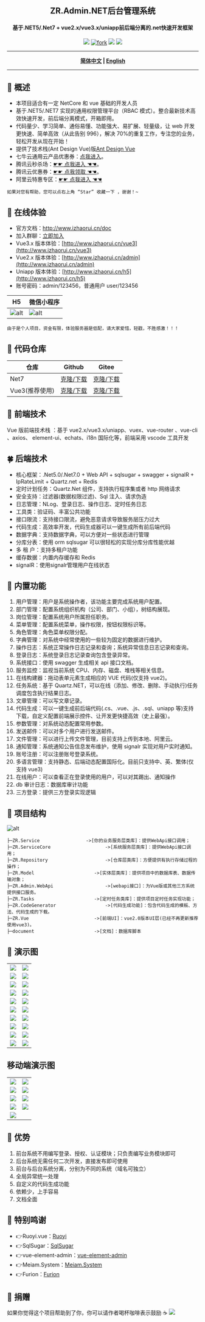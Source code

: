 <h2 align="center"> ZR.Admin.NET后台管理系统</h2>
<h4 align="center">基于.NET5/.Net7 + vue2.x/vue3.x/uniapp前后端分离的.net快速开发框架</h4>

<p align="center">
	<a href="https://gitee.com/izory/ZrAdminNetCore"><img src="https://gitee.com/izory/ZrAdminNetCore/badge/star.svg?theme=dark"></a>
<a href='https://gitee.com/izory/ZrAdminNetCore/members'><img src='https://gitee.com/izory/ZrAdminNetCore/badge/fork.svg?theme=dark' alt='fork'></img></a>
	<a href="https://gitee.com/izory/ZrAdminNetCore/blob/master/LICENSE"><img src="https://img.shields.io/github/license/mashape/apistatus.svg"></a>
	<a href="http://www.izhaorui.cn/doc/changelog.html"><img src="https://img.shields.io/badge/更新日志-20230811-yellow"/></a>
</p>

---

<div align="center">
	<p><strong><a href="README.md">简体中文</a> | <a href="README.en.md">English</a></strong></p>
</div>

---

## 🍟 概述

- 本项目适合有一定 NetCore 和 vue 基础的开发人员
- 基于.NET5/.NET7 实现的通用权限管理平台（RBAC 模式）。整合最新技术高效快速开发，前后端分离模式，开箱即用。
- 代码量少、学习简单、通俗易懂、功能强大、易扩展、轻量级，让 web 开发更快速、简单高效（从此告别 996），解决 70%的重复工作，专注您的业务，轻松开发从现在开始！
- 提供了技术栈(Ant Design Vue)版[Ant Design Vue](https://gitee.com/billzh/mc-dull.git)
- 七牛云通用云产品优惠券：[点我进入](https://s.qiniu.com/FzEfay)。
- 腾讯云秒杀场：[☛☛ 点我进入 ☚☚](https://curl.qcloud.com/4yEoRquq)。
- 腾讯云优惠券：[☛☛ 点我领取 ☚☚](https://curl.qcloud.com/5J4nag8D)。
- 阿里云特惠专区：[☛☛ 点我进入 ☚☚](https://www.aliyun.com/minisite/goods?userCode=uotn5vt1&share_source=copy_link)

```
如果对您有帮助，您可以点右上角 “Star” 收藏一下 ，谢谢！~
```

## 🍿 在线体验

- 官方文档：http://www.izhaorui.cn/doc
- 加入群聊：[立即加入](http://www.izhaorui.cn/doc/contact.html)
- Vue3.x 版本体验：[http://www.izhaorui.cn/vue3](http://www.izhaorui.cn/vue3)
- Vue2.x 版本体验：[http://www.izhaorui.cn/admin](http://www.izhaorui.cn/admin)
- Uniapp 版本体验：[http://www.izhaorui.cn/h5](http://www.izhaorui.cn/h5)
- 账号密码：admin/123456，普通用户 user/123456

| H5                                                                                     | 微信小程序                                                                           |
| -------------------------------------------------------------------------------------- | ------------------------------------------------------------------------------------ |
| ![alt](https://gitee.com/izory/ZrAdminNetCore/raw/master/document/images/qrcodeH5.png) | ![alt](https://gitee.com/izory/ZrAdminNetCore/raw/master/document/images/qrcode.jpg) |

```
由于是个人项目，资金有限，体验服务器是低配，请大家爱惜，轻戳，不胜感激！！！
```

## 💒 代码仓库

| 仓库           | Github                                                 | Gitee                                                            |
| -------------- | ------------------------------------------------------ | ---------------------------------------------------------------- |
| Net7           | [克隆/下载](https://github.com/izhaorui/Zr.Admin.NET)  | [克隆/下载](https://gitee.com/izory/ZrAdminNetCore/tree/net7.0/) |
| Vue3(推荐使用) | [克隆/下载](https://github.com/izhaorui/ZR.Admin.Vue3) | [克隆/下载](https://gitee.com/izory/ZRAdmin-vue)                 |

## 🍁 前端技术

Vue 版前端技术栈 ：基于 vue2.x/vue3.x/uniapp、vuex、vue-router 、vue-cli 、axios、 element-ui、echats、i18n 国际化等，前端采用 vscode 工具开发

## 🍀 后端技术

- 核心框架：.Net5.0/.Net7.0 + Web API + sqlsugar + swagger + signalR + IpRateLimit + Quartz.net + Redis
- 定时计划任务：Quartz.Net 组件，支持执行程序集或者 http 网络请求
- 安全支持：过滤器(数据权限过滤)、Sql 注入、请求伪造
- 日志管理：NLog、登录日志、操作日志、定时任务日志
- 工具类：验证码、丰富公共功能
- 接口限流：支持接口限流，避免恶意请求导致服务层压力过大
- 代码生成：高效率开发，代码生成器可以一键生成所有前后端代码
- 数据字典：支持数据字典，可以方便对一些状态进行管理
- 分库分表：使用 orm sqlsugar 可以很轻松的实现分库分库性能优越
- 多 租 户：支持多租户功能
- 缓存数据：内置内存缓存和 Redis
- signalR：使用signalr管理用户在线状态

## 🍖 内置功能

1. 用户管理：用户是系统操作者，该功能主要完成系统用户配置。
2. 部门管理：配置系统组织机构（公司、部门、小组），树结构展现。
3. 岗位管理：配置系统用户所属担任职务。
4. 菜单管理：配置系统菜单，操作权限，按钮权限标识等。
5. 角色管理：角色菜单权限分配。
6. 字典管理：对系统中经常使用的一些较为固定的数据进行维护。
7. 操作日志：系统正常操作日志记录和查询；系统异常信息日志记录和查询。
8. 登录日志：系统登录日志记录查询包含登录异常。
9. 系统接口：使用 swagger 生成相关 api 接口文档。
10. 服务监控：监视当前系统 CPU、内存、磁盘、堆栈等相关信息。
11. 在线构建器：拖动表单元素生成相应的 VUE 代码(仅支持 vue2)。
12. 任务系统：基于 Quartz.NET，可以在线（添加、修改、删除、手动执行)任务调度包含执行结果日志。
13. 文章管理：可以写文章记录。
14. 代码生成：可以一键生成前后端代码(.cs、.vue、.js、.sql、uniapp 等)支持下载，自定义配置前端展示控件、让开发更快捷高效（史上最强）。
15. 参数管理：对系统动态配置常用参数。
16. 发送邮件：可以对多个用户进行发送邮件。
17. 文件管理：可以进行上传文件管理，目前支持上传到本地、阿里云。
18. 通知管理：系统通知公告信息发布维护，使用 signalr 实现对用户实时通知。
19. 账号注册：可以注册账号登录系统。
20. 多语言管理：支持静态、后端动态配置国际化。目前只支持中、英、繁体(仅支持 vue3)
21. 在线用户：可以查看正在登录使用的用户，可以对其踢出、通知操作
22. db 审计日志：数据库审计功能
23. 三方登录：提供三方登录实现逻辑

## 🍻 项目结构

![alt](https://gitee.com/izory/ZrAdminNetCore/raw/master/document/images/kj.png)

```
├─ZR.Service                 ->[你的业务服务层类库]：提供WebApi接口调用；
├─ZR.ServiceCore             		->[系统服务层类库]：提供WebApi接口调用；
├─ZR.Repository                     ->[仓库层类库]：方便提供有执行存储过程的操作；
├─ZR.Model                		->[实体层类库]：提供项目中的数据库表、数据传输对象；
├─ZR.Admin.WebApi               	->[webapi接口]：为Vue版或其他三方系统提供接口服务。
├─ZR.Tasks               		->[定时任务类库]：提供项目定时任务实现功能；
├─ZR.CodeGenerator               	->[代码生成功能]：包含代码生成的模板、方法、代码生成的下载。
├─ZR.Vue               			->[前端UI]：vue2.0版本UI层(已经不再更新推荐使用vue3)。
├─document               		->[文档]：数据库脚本
```

## 🍎 演示图

<table>
    <tr>
        <td><img src="https://gitee.com/izory/ZrAdminNetCore/raw/master/document/images/1.png"/></td>
        <td><img src="https://gitee.com/izory/ZrAdminNetCore/raw/master/document/images/2.png"/></td>
    </tr>
    <tr>
        <td><img src="https://gitee.com/izory/ZrAdminNetCore/raw/master/document/images/3.png"/></td>
        <td><img src="https://gitee.com/izory/ZrAdminNetCore/raw/master/document/images/4.png"/></td>
    </tr>
    <tr>
        <td><img src="https://gitee.com/izory/ZrAdminNetCore/raw/master/document/images/5.png"/></td>
        <td><img src="https://gitee.com/izory/ZrAdminNetCore/raw/master/document/images/6.png"/></td>
    </tr>
	<tr>
        <td><img src="https://gitee.com/izory/ZrAdminNetCore/raw/master/document/images/7.png"/></td>
        <td><img src="https://gitee.com/izory/ZrAdminNetCore/raw/master/document/images/8.png"/></td>
    </tr>	
	<tr>
        <td><img src="https://gitee.com/izory/ZrAdminNetCore/raw/master/document/images/9.png"/></td>
        <td><img src="https://gitee.com/izory/ZrAdminNetCore/raw/master/document/images/10.png"/></td>
    </tr>
	<tr>
        <td><img src="https://gitee.com/izory/ZrAdminNetCore/raw/master/document/images/11.png"/></td>
        <td><img src="https://gitee.com/izory/ZrAdminNetCore/raw/master/document/images/12.png"/></td>
    </tr>
	<tr>
        <td><img src="https://gitee.com/izory/ZrAdminNetCore/raw/master/document/images/13.png"/></td>
        <td><img src="https://gitee.com/izory/ZrAdminNetCore/raw/master/document/images/14.png"/></td>
    </tr>
	<tr>
        <td><img src="https://gitee.com/izory/ZrAdminNetCore/raw/master/document/images/15.png"/></td>
        <td><img src="https://gitee.com/izory/ZrAdminNetCore/raw/master/document/images/16.png"/></td>
    </tr>
	<tr>
        <td><img src="https://gitee.com/izory/ZrAdminNetCore/raw/master/document/images/17.png"/></td>
		<td><img src="https://gitee.com/izory/ZrAdminNetCore/raw/master/document/images/18.png"/></td>
    </tr>
	<tr>
		<td><img src="https://gitee.com/izory/ZrAdminNetCore/raw/master/document/images/19.png"/></td>
		<td><img src="https://gitee.com/izory/ZrAdminNetCore/raw/master/document/images/20.png"/></td>
	</tr>
</table>

## 移动端演示图

<table>
    <tr>
        <td><img src="https://gitee.com/izory/ZrAdminNetCore/raw/master/document/images/a1.png"/></td>
        <td><img src="https://gitee.com/izory/ZrAdminNetCore/raw/master/document/images/a2.png"/></td>
    </tr>
    <tr>
        <td><img src="https://gitee.com/izory/ZrAdminNetCore/raw/master/document/images/a8.png"/></td>
        <td><img src="https://gitee.com/izory/ZrAdminNetCore/raw/master/document/images/a4.png"/></td>
    </tr>
    <tr>
        <td><img src="https://gitee.com/izory/ZrAdminNetCore/raw/master/document/images/a5.png"/></td>
        <td><img src="https://gitee.com/izory/ZrAdminNetCore/raw/master/document/images/a6.png"/></td>
    </tr>
		<tr>
        <td><img src="https://gitee.com/izory/ZrAdminNetCore/raw/master/document/images/a7.png"/></td>
        <td><img src="https://gitee.com/izory/ZrAdminNetCore/raw/master/document/images/a9.png"/></td>
    </tr>
<tr>
        <td><img src="https://gitee.com/izory/ZrAdminNetCore/raw/master/document/images/a10.png"/></td>
    </tr>

</table>

## 🎉 优势

1. 前台系统不用编写登录、授权、认证模块；只负责编写业务模块即可
2. 后台系统无需任何二次开发，直接发布即可使用
3. 前台与后台系统分离，分别为不同的系统（域名可独立）
4. 全局异常统一处理
5. 自定义的代码生成功能
6. 依赖少，上手容易
7. 文档全面

## 💐 特别鸣谢

- 👉Ruoyi.vue：[Ruoyi](http://www.ruoyi.vip/)
- 👉SqlSugar：[SqlSugar](https://gitee.com/dotnetchina/SqlSugar)
- 👉vue-element-admin：[vue-element-admin](https://github.com/PanJiaChen/vue-element-admin)
- 👉Meiam.System：[Meiam.System](https://github.com/91270/Meiam.System)
- 👉Furion：[Furion](https://gitee.com/dotnetchina/Furion)

## 🎀 捐赠

如果你觉得这个项目帮助到了你，你可以请作者喝杯咖啡表示鼓励 ☕️
<img src="https://gitee.com/izory/ZrAdminNetCore/raw/master/document/images/pay.jpg"/>
